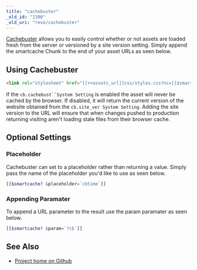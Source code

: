 ```yaml
---
title: "cachebuster"
_old_id: "1390"
_old_uri: "revo/cachebuster"
---
```


 [Cachebuster](http://modx.com/extras/package/cachebuster) allows you to easily control whether or not assets are loaded fresh from the server or versioned by a site version setting. Simply append the smartcache Chunk to the end of your asset URLs as seen below.

## Using Cachebuster

 ``` html 
<link rel="stylesheet" href="[[++assets_url]]css/styles.css?nc=[[$smartcache]]">
```

 If the `cb.cachebust``System Setting` is enabled the asset will never be cached by the browser. If disabled, it will return the current version of the website obtained from the `cb.site_ver System Setting`. Adding the site version to the URL will ensure that when changes pushed to production returning visiting aren't loading stale files from their browser cache.

## Optional Settings

### Placeholder

 Cachebuster can set to a placeholder rather than returning a value. Simply pass the name of the placeholder you'd like to use as seen below.

 ``` php 
[[$smartcache? &placeholder=`cbtime`]]
```

### Appending Paramater

 To append a URL parameter to the result use the param paramater as seen below.

 ``` php 
[[$smartcache? &param=`?cb`]]
```

## See Also

- [Project home on Github](https://github.com/jpdevries/Cachebuster)